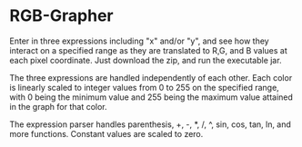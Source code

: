 # RGB-Grapher
Enter in three expressions including "x" and/or "y", and see how they interact on a specified range as they are translated to R,G, and B values at each pixel coordinate. Just download the zip, and run the executable jar.

The three expressions are handled independently of each other. Each color is linearly scaled to integer values from 0 to 255 on the specified range, with 0 being the minimum value and 255 being the maximum value attained in the graph for that color. 

The expression parser handles parenthesis, +, -, *, /, ^, sin, cos, tan, ln, and more functions. Constant values are scaled to zero. 
